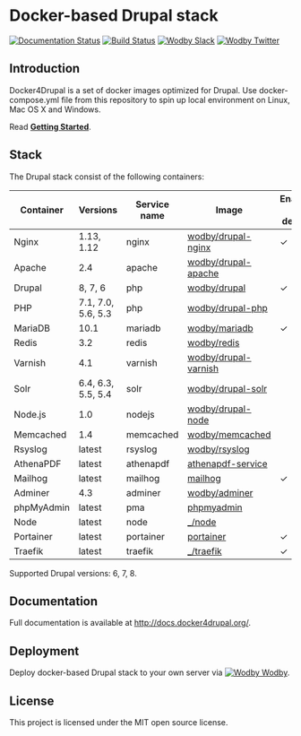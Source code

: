 # Docker-based Drupal stack

[![Documentation Status](https://readthedocs.org/projects/docker4drupal/badge/?version=latest)](http://docs.docker4drupal.org)
[![Build Status](https://travis-ci.org/wodby/docker4drupal.svg?branch=master)](https://travis-ci.org/wodby/docker4drupal)
[![Wodby Slack](http://slack.wodby.com/badge.svg)](http://slack.wodby.com)
[![Wodby Twitter](https://img.shields.io/twitter/follow/wodbyhq.svg?style=social&label=Follow)](https://twitter.com/wodbyhq)

## Introduction

Docker4Drupal is a set of docker images optimized for Drupal. Use docker-compose.yml file from this repository to spin up local environment on Linux, Mac OS X and Windows. 

Read [**Getting Started**](http://docs.docker4drupal.org/en/latest/).

## Stack

[wodby/drupal-nginx]: https://github.com/wodby/drupal-nginx
[wodby/drupal-apache]: https://github.com/wodby/drupal-apache
[wodby/drupal]: https://github.com/wodby/drupal
[wodby/drupal-php]: https://github.com/wodby/drupal-php
[wodby/mariadb]: https://github.com/wodby/mariadb
[wodby/redis]: https://github.com/wodby/redis
[wodby/drupal-varnish]: https://github.com/wodby/drupal-varnish
[wodby/drupal-solr]: https://github.com/wodby/drupal-solr
[wodby/drupal-node]: https://github.com/wodby/drupal-node
[wodby/memcached]: https://github.com/wodby/memcached
[wodby/rsyslog]: https://hub.docker.com/r/wodby/rsyslog
[athenapdf-service]: https://hub.docker.com/r/arachnysdocker/athenapdf-service
[mailhog]: https://hub.docker.com/r/mailhog/mailhog
[wodby/adminer]: https://hub.docker.com/r/wodby/adminer
[phpmyadmin]: https://hub.docker.com/r/phpmyadmin/phpmyadmin
[portainer]: https://hub.docker.com/portainer/portainer
[_/node]: https://hub.docker.com/_/node
[_/traefik]: https://hub.docker.com/_/traefik

The Drupal stack consist of the following containers:

| Container | Versions | Service name | Image | Enabled by default |
| --------- | -------- | ------------ | ----- | ------------------ |
| Nginx               | 1.13, 1.12         | nginx     | [wodby/drupal-nginx]   | ✓ |
| Apache              | 2.4                | apache    | [wodby/drupal-apache]  |   |
| Drupal              | 8, 7, 6            | php       | [wodby/drupal]         | ✓ |
| PHP                 | 7.1, 7.0, 5.6, 5.3 | php       | [wodby/drupal-php]     |   |
| MariaDB             | 10.1               | mariadb   | [wodby/mariadb]        | ✓ |
| Redis               | 3.2                | redis     | [wodby/redis]          |   |
| Varnish             | 4.1                | varnish   | [wodby/drupal-varnish] |   |
| Solr                | 6.4, 6.3, 5.5, 5.4 | solr      | [wodby/drupal-solr]    |   |
| Node.js             | 1.0                | nodejs    | [wodby/drupal-node]    |   |
| Memcached           | 1.4                | memcached | [wodby/memcached]      |   |
| Rsyslog             | latest             | rsyslog   | [wodby/rsyslog]        |   |
| AthenaPDF           | latest             | athenapdf | [athenapdf-service]    |   |
| Mailhog             | latest             | mailhog   | [mailhog]              | ✓ |
| Adminer             | 4.3                | adminer   | [wodby/adminer]        |   |
| phpMyAdmin          | latest             | pma       | [phpmyadmin]           |   |
| Node                | latest             | node      | [_/node]               |   |
| Portainer           | latest             | portainer | [portainer]            | ✓ |
| Traefik             | latest             | traefik   | [_/traefik]            | ✓ |

Supported Drupal versions: 6, 7, 8.

## Documentation

Full documentation is available at http://docs.docker4drupal.org/.

## Deployment

Deploy docker-based Drupal stack to your own server via [![Wodby](https://www.google.com/s2/favicons?domain=wodby.com) Wodby](https://cloud.wodby.com/stackhub/ada51e9b-2204-45ee-8e49-a4151912a168/detail).

## License

This project is licensed under the MIT open source license.
